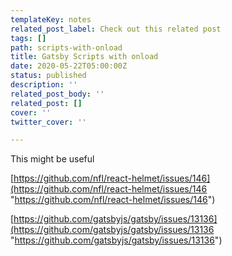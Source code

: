 ```yaml
---
templateKey: notes
related_post_label: Check out this related post
tags: []
path: scripts-with-onload
title: Gatsby Scripts with onload
date: 2020-05-22T05:00:00Z
status: published
description: ''
related_post_body: ''
related_post: []
cover: ''
twitter_cover: ''

---
```

This might be useful

[https://github.com/nfl/react-helmet/issues/146](https://github.com/nfl/react-helmet/issues/146 "https://github.com/nfl/react-helmet/issues/146")

[https://github.com/gatsbyjs/gatsby/issues/13136](https://github.com/gatsbyjs/gatsby/issues/13136 "https://github.com/gatsbyjs/gatsby/issues/13136")